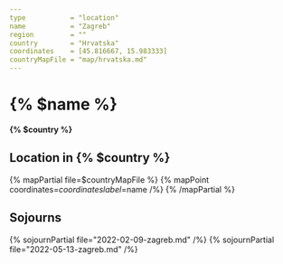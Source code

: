 ```yaml
---
type           = "location"
name           = "Zagreb"
region         = ""
country        = "Hrvatska"
coordinates    = [45.816667, 15.983333]
countryMapFile = "map/hrvatska.md"
---
```


# {% $name %}

**{% $country %}**

## Location in {% $country %}

{% mapPartial file=$countryMapFile %}
  {% mapPoint coordinates=$coordinates label=$name /%}
{% /mapPartial %}

## Sojourns

{% sojournPartial file="2022-02-09-zagreb.md" /%}
{% sojournPartial file="2022-05-13-zagreb.md" /%}
